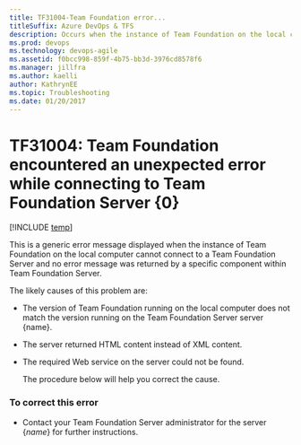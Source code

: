 ```yaml
---
title: TF31004-Team Foundation error...titleSuffix: Azure DevOps & TFS
description: Occurs when the instance of Team Foundation on the local computer cannot connect to the application-tier server for Team Foundation Server.
ms.prod: devops
ms.technology: devops-agile
ms.assetid: f0bcc998-859f-4b75-bb3d-3976cd8578f6
ms.manager: jillfra
ms.author: kaelliauthor: KathrynEE
ms.topic: Troubleshooting
ms.date: 01/20/2017
---
```


# TF31004: Team Foundation encountered an unexpected error while connecting to Team Foundation Server {0}

[!INCLUDE [temp](../../_shared/version-vsts-tfs-all-versions.md)]

This is a generic error message displayed when the instance of Team Foundation on the local computer cannot connect to a Team Foundation Server and no error message was returned by a specific component within Team Foundation Server.  
  
 The likely causes of this problem are:  
  
- The version of Team Foundation running on the local computer does not match the version running on the Team Foundation Server server {name}.  
  
- The server returned HTML content instead of XML content.  
  
- The required Web service on the server could not be found.  
  
  The procedure below will help you correct the cause.  
  
### To correct this error  
  
-   Contact your Team Foundation Server administrator for the server {*name*} for further instructions.